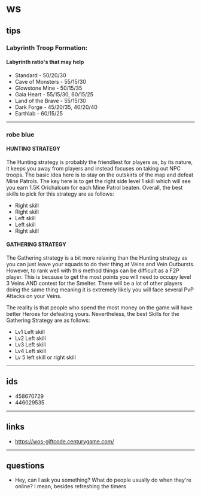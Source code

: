 # ws

## tips

### Labyrinth Troop Formation:

#### Labyrinth ratio's that may help

+ Standard - 50/20/30
+ Cave of Monsters - 55/15/30
+ Glowstone Mine - 50/15/35
+ Gaia Heart - 55/15/30, 60/15/25
+ Land of the Brave - 55/15/30
+ Dark Forge - 45/20/35, 40/20/40
+ Earthlab - 60/15/25

---

### robe blue

#### HUNTING STRATEGY

The Hunting strategy is probably the friendliest for players as, by its nature, it keeps you away from players and instead focuses on taking out NPC troops. The
basic idea here is to stay on the outskirts of the map and defeat Mine Patrols. The key here is to get the right side level 1 skill which will see you earn 1.5K
Orichalcum for each Mine Patrol beaten. Overall, the best skills to pick for this strategy are as follows:

+ Right skill
+ Right skill
+ Left skill
+ Left skill
+ Right skill

#### GATHERING STRATEGY

The Gathering strategy is a bit more relaxing than the Hunting strategy as you can just leave your squads to do their thing at Veins and Vein Outbursts.
However, to rank well with this method things can be difficult as a F2P player. This is because to get the most points you will need to occupy level 3 Veins AND
contest for the Smelter. There will be a lot of other players doing the same thing meaning it is extremely likely you will face several PvP Attacks on your
Veins.

The reality is that people who spend the most money on the game will have better Heroes for defeating yours. Nevertheless, the best Skills for the Gathering
Strategy are as follows:

+ Lv1 Left skill
+ Lv2 Left skill
+ Lv3 Left skill
+ Lv4 Left skill
+ Lv 5 left skill or right skill

---

## ids

+ 458670729
+ 446029535

---

## links

+ https://wos-giftcode.centurygame.com/

---

## questions

+ Hey, can I ask you something? What do people usually do when they're online? I mean, besides refreshing the timers

